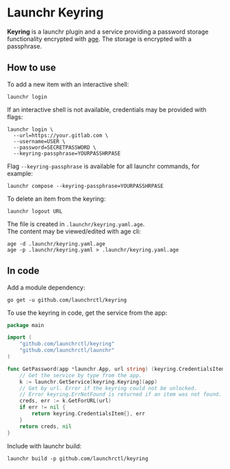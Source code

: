 # Launchr Keyring

**Keyring** is a launchr plugin and a service providing a password storage functionality encrypted with [age](https://github.com/FiloSottile/age).
The storage is encrypted with a passphrase.

## How to use

To add a new item with an interactive shell:
```shell
launchr login
```

If an interactive shell is not available, credentials may be provided with flags:
```shell
launchr login \
  --url=https://your.gitlab.com \
  --username=USER \
  --password=SECRETPASSWORD \
  --keyring-passphrase=YOURPASSHRPASE
```

Flag `--keyring-passphrase` is available for all launchr commands, for example:
```shell
launchr compose --keyring-passphrase=YOURPASSHRPASE
```

To delete an item from the keyring:
```shell
launchr logout URL
```

The file is created in `.launchr/keyring.yaml.age`.  
The content may be viewed/edited with age cli:
```shell
age -d .launchr/keyring.yaml.age
age -p .launchr/keyring.yaml > .launchr/keyring.yaml.age
```

## In code

Add a module dependency:
```shell
go get -u github.com/launchrctl/keyring
```

To use the keyring in code, get the service from the app:
```go
package main

import (
	"github.com/launchrctl/keyring"
	"github.com/launchrctl/launchr"
)

func GetPassword(app *launchr.App, url string) (keyring.CredentialsItem, error) {
	// Get the service by type from the app.
	k := launchr.GetService[keyring.Keyring](app)
	// Get by url. Error if the keyring could not be unlocked.
	// Error keyring.ErrNotFound is returned if an item was not found.
	creds, err := k.GetForURL(url)
	if err != nil {
		return keyring.CredentialsItem{}, err
	}
	return creds, nil
}
```

Include with launchr build:
```shell
launchr build -p github.com/launchrctl/keyring
```